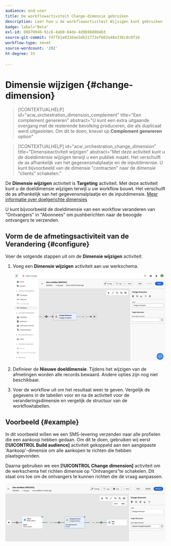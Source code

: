 ```yaml
---
audience: end-user
title: De workflowactiviteit Change-dimensie gebruiken
description: Leer hoe u de workflowactiviteit Wijzigen kunt gebruiken
badge: label="Beta"
exl-id: 08870946-91c6-4ab0-84de-4d9b968884b3
source-git-commit: f4ffb1e033dae3d631772ef602e48e336c8c0f16
workflow-type: tm+mt
source-wordcount: '292'
ht-degree: 1%

---
```


# Dimensie wijzigen {#change-dimension}

>[!CONTEXTUALHELP]
>id="acw_orchestration_dimension_complement"
>title="Een complement genereren"
>abstract="U kunt een extra uitgaande overgang met de resterende bevolking produceren, die als duplicaat werd uitgesloten. Om dit te doen, knevel op **Complement genereren** option"

>[!CONTEXTUALHELP]
>id="acw_orchestration_change_dimension"
>title="Dimensieactiviteit wijzigen"
>abstract="Met deze activiteit kunt u de doeldimensie wijzigen terwijl u een publiek maakt. Het verschuift de as afhankelijk van het gegevensmalplaatje en de inputdimensie. U kunt bijvoorbeeld van de dimensie &quot;contracten&quot; naar de dimensie &quot;clients&quot; schakelen."

De **Dimensie wijzigen** activiteit is **Targeting** activiteit. Met deze activiteit kunt u de doeldimensie wijzigen terwijl u uw workflow bouwt. Het verschuift de as afhankelijk van het gegevensmalplaatje en de inputdimensie. [Meer informatie over doelgerichte dimensies](../../audience/about-recipients.md#targeting-dimensions)

U kunt bijvoorbeeld de doeldimensie van een workflow veranderen van &quot;Ontvangers&quot; in &quot;Abonnees&quot; om pushberichten naar de beoogde ontvangers te verzenden.

## Vorm de de afmetingsactiviteit van de Verandering {#configure}

Voer de volgende stappen uit om de **Dimensie wijzigen** activiteit:

1. Voeg een **Dimensie wijzigen** activiteit aan uw werkschema.

   ![](../assets/workflow-change-dimension.png)

1. Definieer de **Nieuwe doeldimensie**. Tijdens het wijzigen van de afmetingen worden alle records bewaard. Andere opties zijn nog niet beschikbaar.

1. Voer de workflow uit om het resultaat weer te geven. Vergelijk de gegevens in de tabellen voor en na de activiteit voor de veranderingsdimensie en vergelijk de structuur van de workflowtabellen.

## Voorbeeld {#example}

In dit voorbeeld willen we een SMS-levering verzenden naar alle profielen die een aankoop hebben gedaan. Om dit te doen, gebruiken wij eerst **[!UICONTROL Build audience]** activiteit gekoppeld aan een aangepaste &#39;Aankoop&#39;-dimensie om alle aankopen te richten die hebben plaatsgevonden.

Daarna gebruiken we een **[!UICONTROL Change dimension]** activiteit om de werkschema het richten dimensie op &quot;Ontvangers&quot;te schakelen. Dit staat ons toe om de ontvangers te kunnen richten die de vraag aanpassen.

![](../assets/workflow-change-dimension-example.png)
